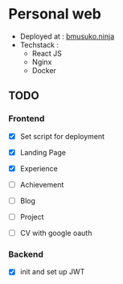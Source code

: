 # Personal web

- Deployed at : [bmusuko.ninja](http://bmusuko.ninja)
- Techstack :
    - React JS
    - Nginx 
    - Docker
## TODO
### Frontend
- [x] Set script for deployment
- [x] Landing Page
- [x] Experience
- [ ] Achievement
- [ ] Blog
- [ ] Project
- [ ] CV with google oauth


### Backend
- [x] init and set up JWT 
